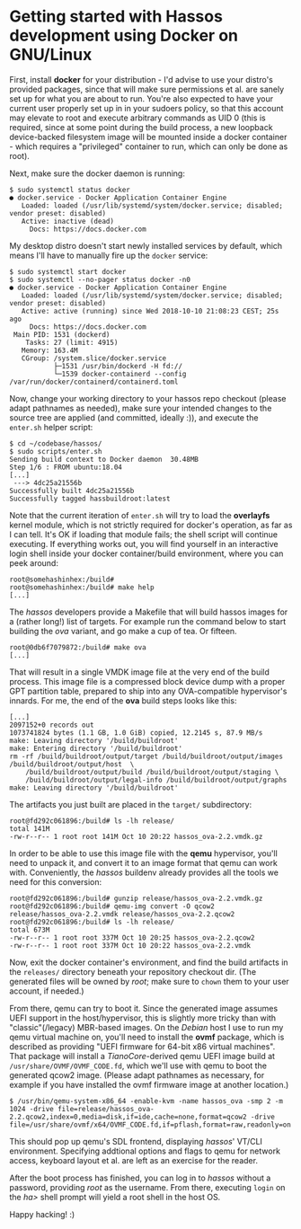 Getting started with Hassos development using Docker on GNU/Linux
=================================================================

First, install **docker** for your distribution - I'd advise to use your distro's provided packages, since that will make sure permissions et al. are sanely set up for what you are about to run. You're also expected to have your current user properly set up in in your sudoers policy, so that this account may elevate to root and execute arbitrary commands as UID 0 (this is required, since at some point during the build process, a new loopback device-backed filesystem image will be mounted inside a docker container - which requires a "privileged" container to run, which can only be done as root).

Next, make sure the docker daemon is running:

```
$ sudo systemctl status docker
● docker.service - Docker Application Container Engine
   Loaded: loaded (/usr/lib/systemd/system/docker.service; disabled; vendor preset: disabled)
   Active: inactive (dead)
     Docs: https://docs.docker.com
```

My desktop distro doesn't start newly installed services by default, which means I'll have to manually fire up the `docker` service:

```
$ sudo systemctl start docker
$ sudo systemctl --no-pager status docker -n0
● docker.service - Docker Application Container Engine
   Loaded: loaded (/usr/lib/systemd/system/docker.service; disabled; vendor preset: disabled)
   Active: active (running) since Wed 2018-10-10 21:08:23 CEST; 25s ago
     Docs: https://docs.docker.com
 Main PID: 1531 (dockerd)
    Tasks: 27 (limit: 4915)
   Memory: 163.4M
   CGroup: /system.slice/docker.service
           ├─1531 /usr/bin/dockerd -H fd://
           └─1539 docker-containerd --config /var/run/docker/containerd/containerd.toml
```

Now, change your working directory to your hassos repo checkout (please adapt pathnames as needed), make sure your intended changes to the source tree are applied (and committed, ideally :)), and execute the `enter.sh` helper script:

```
$ cd ~/codebase/hassos/
$ sudo scripts/enter.sh
Sending build context to Docker daemon  30.48MB
Step 1/6 : FROM ubuntu:18.04
[...]
 ---> 4dc25a21556b
Successfully built 4dc25a21556b
Successfully tagged hassbuildroot:latest
```

Note that the current iteration of `enter.sh` will try to load the **overlayfs** kernel module, which is not strictly required for docker's operation, as far as I can tell. It's OK if loading that module fails; the shell script will continue executing. If everything works out, you will find yourself in an interactive login shell inside your docker container/build environment, where you can peek around:

```
root@somehashinhex:/build#
root@somehashinhex:/build# make help
[...]
```

The _hassos_ developers provide a Makefile that will build hassos images for a (rather long!) list of targets. For example run the command below to start building the _ova_ variant, and go make a cup of tea. Or fifteen.

```
root@0db6f7079872:/build# make ova
[...]
```

That will result in a single VMDK image file at the very end of the build process. This image file is a compressed block device dump with a proper GPT partition table, prepared to ship into any OVA-compatible hypervisor's innards. For me, the end of the **ova** build steps looks like this:

```
[...]
2097152+0 records out
1073741824 bytes (1.1 GB, 1.0 GiB) copied, 12.2145 s, 87.9 MB/s
make: Leaving directory '/build/buildroot'
make: Entering directory '/build/buildroot'
rm -rf /build/buildroot/output/target /build/buildroot/output/images /build/buildroot/output/host  \
	/build/buildroot/output/build /build/buildroot/output/staging \
	/build/buildroot/output/legal-info /build/buildroot/output/graphs
make: Leaving directory '/build/buildroot'
```

The artifacts you just built are placed in the `target/` subdirectory:

```
root@fd292c061896:/build# ls -lh release/
total 141M
-rw-r--r-- 1 root root 141M Oct 10 20:22 hassos_ova-2.2.vmdk.gz
```

In order to be able to use this image file with the **qemu** hypervisor, you'll need to unpack it, and convert it to an image format that qemu can work with. Conveniently, the _hassos_ buildenv already provides all the tools we need for this conversion:

```
root@fd292c061896:/build# gunzip release/hassos_ova-2.2.vmdk.gz
root@fd292c061896:/build# qemu-img convert -O qcow2 release/hassos_ova-2.2.vmdk release/hassos_ova-2.2.qcow2
root@fd292c061896:/build# ls -lh release/
total 673M
-rw-r--r-- 1 root root 337M Oct 10 20:25 hassos_ova-2.2.qcow2
-rw-r--r-- 1 root root 337M Oct 10 20:22 hassos_ova-2.2.vmdk
```

Now, exit the docker container's environment, and find the build artifacts in the `releases/` directory beneath your repository checkout dir. (The generated files will be owned by _root_; make sure to `chown` them to your user account, if needed.)

From there, qemu can try to boot it. Since the generated image assumes UEFI support in the host/hypervisor, this is slightly more tricky than with "classic"(/legacy) MBR-based images. On the *Debian* host I use to run my qemu virtual machine on, you'll need to install the **ovmf** package, which is described as providing "UEFI firmware for 64-bit x86 virtual machines". That package will install a _TianoCore_-derived qemu UEFI image build at `/usr/share/OVMF/OVMF_CODE.fd`, which we'll use with qemu to boot the generated qcow2 image. (Please adapt pathnames as necessary, for example if you have installed the ovmf firmware image at another location.)

```
$ /usr/bin/qemu-system-x86_64 -enable-kvm -name hassos_ova -smp 2 -m 1024 -drive file=release/hassos_ova-2.2.qcow2,index=0,media=disk,if=ide,cache=none,format=qcow2 -drive file=/usr/share/ovmf/x64/OVMF_CODE.fd,if=pflash,format=raw,readonly=on
```

This should pop up qemu's SDL frontend, displaying _hassos_' VT/CLI environment. Specifying addtional options and flags to qemu for network access, keyboard layout et al. are left as an exercise for the reader.

After the boot process has finished, you can log in to _hassos_ without a password, providing *root* as the username. From there, executing `login` on the *ha>* shell prompt will yield a root shell in the host OS.

Happy hacking! :)
